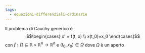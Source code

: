 ```yaml
---
tags:
  - equazioni-differenziali-ordinarie
---
```

Il problema di Cauchy generico è
$$\begin{cases} x' = f(t, x) \\ x(t_0)=x_0 \end{cases}$$
con $f: \Omega ⊆ \mathbb{R} × \mathbb{R}^n → \mathbb{R}^n$ e $(t_0, x_0) ∈ \Omega$ dove $\Omega$ è un aperto